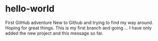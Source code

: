 # hello-world
First GitHub adventure
New to Github and trying to find my way around. Hoping for great things.
This is my first branch and going ...
I have only added the new project and this message so far.
